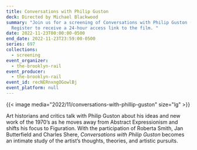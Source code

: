 ```yaml
---
title: Conversations with Philip Guston
deck: Directed by Michael Blackwood
summary: "Join us for a screening of Conversations with Philip Guston (2003).
  Register to receive a 24-hour access link to the film. "
date: 2022-11-23T00:00:00-0500
end_date: 2022-11-23T23:59:00-0500
series: 697
collections:
  - screening
event_organizer:
  - the-brooklyn-rail
event_producer:
  - the-brooklyn-rail
event_id: recNERnxngOGowlBj
event_platform: null
---
```

{{< image media="2022/11/conversations-with-phillip-guston" size="lg" >}}

Art historians and critics talk with Philip Guston about his ideas and new work of the 1970’s as he moves away from Abstract Expressionism and shifts his focus to Figuration. With the participation of Roberta Smith, Jan Butterfield and Charles Shere, *Conversations with Philip Guston* becomes an intimate study of the artist’s thoughts, theories, and artistic pursuits.